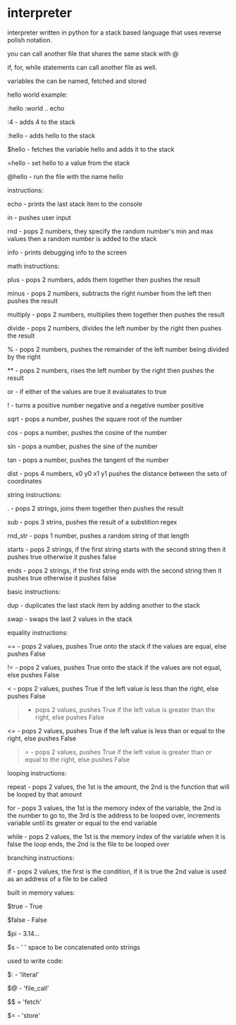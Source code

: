 interpreter
===========

interpreter written in python for a stack based language that uses reverse polish notation.

you can call another file that shares the same stack with @

if, for, while statements can call another file as well.

variables the can be named, fetched and stored

hello world example:

:hello :world .. echo

:4 - adds 4 to the stack

:hello - adds hello to the stack

$hello - fetches the variable hello and adds it to the stack

=hello - set hello to a value from the stack

@hello - run the file with the name hello

instructions:

echo - prints the last stack item to the console

in - pushes user input

rnd - pops 2 numbers, they specify the random number's min and max values then a random number is added to the stack

info - prints debugging info to the screen

math instructions:

plus - pops 2 numbers, adds them together then pushes the result

minus - pops 2 numbers, subtracts the right number from the left then pushes the result

multiply - pops 2 numbers, multiplies them together then pushes the result

divide - pops 2 numbers, divides the left number by the right then pushes the result

% - pops 2 numbers, pushes the remainder of the left number being divided by the right

** - pops 2 numbers, rises the left number by the right then pushes the result

or - if either of the values are true it evaluatates to true

! - turns a positive number negative and a negative number positive

sqrt - pops a number, pushes the square root of the number

cos - pops a number, pushes the cosine of the number

sin - pops a number, pushes the sine of the number

tan - pops a number, pushes the tangent of the number

dist - pops 4 numbers, x0 y0 x1 y1 pushes the distance between the sets of coordinates

string instructions:

. - pops 2 strings, joins them together then pushes the result


sub - pops 3 strins, pushes the result of a substition regex

rnd_str - pops 1 number, pushes a random string of that length

starts - pops 2 strings, if the first string starts with the second string then it pushes true otherwise it pushes false

ends - pops 2 strings, if the first string ends with the second string then it pushes true otherwise it pushes false

basic instructions:

dup - duplicates the last stack item by adding another to the stack

swap - swaps the last 2 values in the stack

equality instructions:

== - pops 2 values, pushes True onto the stack if the values are equal, else pushes False

!= - pops 2 values, pushes True onto the stack if the values are not equal, else pushes False

< - pops 2 values, pushes True if the left value is less than the right, else pushes False

> - pops 2 values, pushes True if the left value is greater than the right, else pushes False

<= - pops 2 values, pushes True if the left value is less than or equal to the right, else pushes False

>= - pops 2 values, pushes True if the left value is greater than or equal to the right, else pushes False

looping instructions:

repeat - pops 2 values, the 1st is the amount, the 2nd is the function that will be looped by that amount

for - pops 3 values, the 1st is the memory index of the variable, the 2nd is the number to go to, the 3rd is the address to be looped over, increments variable until its greater or equal to the end variable

while - pops 2 values, the 1st is the memory index of the variable when it is false the loop ends, the 2nd is the file to be looped over

branching instructions:

if - pops 2 values, the first is the condition, if it is true the 2nd value is used as an address of a file to be called

built in memory values:

$true - True

$false - False

$pi - 3.14...

$s - ' ' space to be concatenated onto strings

used to write code:

$: - 'literal'

$@ - 'file_call'

$$ = 'fetch'

$= - 'store'










